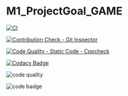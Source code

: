 # M1_ProjectGoal_GAME


[![CI](https://github.com/Rishitha-konatham/M1_ProjectGoal_GAME/actions/workflows/cppcheck.yml/badge.svg)](https://github.com/Rishitha-konatham/M1_ProjectGoal_GAME/actions/workflows/cppcheck.yml)

[![Contribution Check - Git Inspector](https://github.com/Rishitha-konatham/M1_ProjectGoal_GAME/actions/workflows/contributioncheck.yml/badge.svg)](https://github.com/Rishitha-konatham/M1_ProjectGoal_GAME/actions/workflows/contributioncheck.yml)


[![Code Quality - Static Code - Cppcheck](https://github.com/Rishitha-konatham/M1_ProjectGoal_GAME/actions/workflows/codequality.yml/badge.svg)](https://github.com/Rishitha-konatham/M1_ProjectGoal_GAME/actions/workflows/codequality.yml)

[![Codacy Badge](https://app.codacy.com/project/badge/Grade/ecb0adc772c244d5b383c399f71f80fe)](https://www.codacy.com/gh/Rishitha-konatham/M1_ProjectGoal_GAME/dashboard?utm_source=github.com&amp;utm_medium=referral&amp;utm_content=Rishitha-konatham/M1_ProjectGoal_GAME&amp;utm_campaign=Badge_Grade)

![code quality](https://api.codiga.io/project/31260/score/svg)

![code badge](https://api.codiga.io/project/31260/status/svg)
